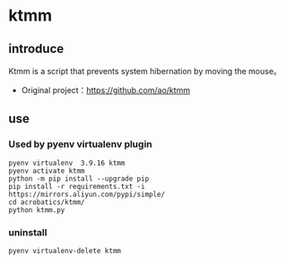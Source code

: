 # ktmm

## introduce

Ktmm is a script that prevents system hibernation by moving the mouse。

- Original project：https://github.com/ao/ktmm

## use

### Used by pyenv virtualenv plugin

    pyenv virtualenv  3.9.16 ktmm
    pyenv activate ktmm
    python -m pip install --upgrade pip
    pip install -r requirements.txt -i https://mirrors.aliyun.com/pypi/simple/
    cd acrobatics/ktmm/
    python ktmm.py

### uninstall

    pyenv virtualenv-delete ktmm
